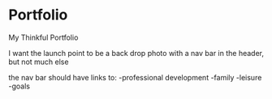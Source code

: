 # Portfolio
My Thinkful Portfolio

I want the launch point to be a back drop photo with a nav bar in the header, but not much else

the nav bar should have links to:
-professional development
-family
-leisure
-goals
